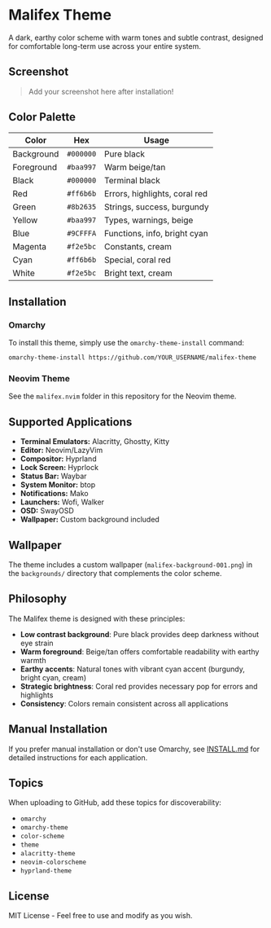 # Malifex Theme

A dark, earthy color scheme with warm tones and subtle contrast, designed for comfortable long-term use across your entire system.

## Screenshot

> Add your screenshot here after installation!

## Color Palette

| Color      | Hex       | Usage                          |
|------------|-----------|--------------------------------|
| Background | `#000000` | Pure black                     |
| Foreground | `#baa997` | Warm beige/tan                 |
| Black      | `#000000` | Terminal black                 |
| Red        | `#ff6b6b` | Errors, highlights, coral red  |
| Green      | `#8b2635` | Strings, success, burgundy     |
| Yellow     | `#baa997` | Types, warnings, beige         |
| Blue       | `#9CFFFA` | Functions, info, bright cyan   |
| Magenta    | `#f2e5bc` | Constants, cream               |
| Cyan       | `#ff6b6b` | Special, coral red             |
| White      | `#f2e5bc` | Bright text, cream             |

## Installation

### Omarchy

To install this theme, simply use the `omarchy-theme-install` command:

```bash
omarchy-theme-install https://github.com/YOUR_USERNAME/malifex-theme
```

### Neovim Theme

See the `malifex.nvim` folder in this repository for the Neovim theme.

## Supported Applications

- **Terminal Emulators:** Alacritty, Ghostty, Kitty
- **Editor:** Neovim/LazyVim  
- **Compositor:** Hyprland
- **Lock Screen:** Hyprlock
- **Status Bar:** Waybar
- **System Monitor:** btop
- **Notifications:** Mako
- **Launchers:** Wofi, Walker
- **OSD:** SwayOSD
- **Wallpaper:** Custom background included

## Wallpaper

The theme includes a custom wallpaper (`malifex-background-001.png`) in the `backgrounds/` directory that complements the color scheme.

## Philosophy

The Malifex theme is designed with these principles:

- **Low contrast background**: Pure black provides deep darkness without eye strain
- **Warm foreground**: Beige/tan offers comfortable readability with earthy warmth  
- **Earthy accents**: Natural tones with vibrant cyan accent (burgundy, bright cyan, cream)
- **Strategic brightness**: Coral red provides necessary pop for errors and highlights
- **Consistency**: Colors remain consistent across all applications

## Manual Installation

If you prefer manual installation or don't use Omarchy, see [INSTALL.md](INSTALL.md) for detailed instructions for each application.

## Topics

When uploading to GitHub, add these topics for discoverability:
- `omarchy`
- `omarchy-theme`
- `color-scheme`
- `theme`
- `alacritty-theme`
- `neovim-colorscheme`
- `hyprland-theme`

## License

MIT License - Feel free to use and modify as you wish.
